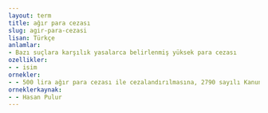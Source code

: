 ```yaml
---
layout: term
title: ağır para cezası
slug: agir-para-cezasi
lisan: Türkçe
anlamlar:
- Bazı suçlara karşılık yasalarca belirlenmiş yüksek para cezası
ozellikler:
- - isim
ornekler:
- - 500 lira ağır para cezası ile cezalandırılmasına, 2790 sayılı Kanun gereğince para cezasının 30 misli artırılarak 45.000 lira ağır para cezası ile cezalandırılmasına...
orneklerkaynak:
- - Hasan Pulur
---
```

